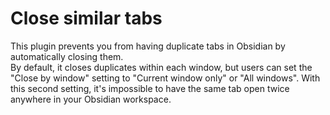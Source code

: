 # Close similar tabs

This plugin prevents you from having duplicate tabs in Obsidian by automatically closing them.  
By default, it closes duplicates within each window, but users can set the "Close by window" setting to "Current window only" or "All windows". With this second setting, it's impossible to have the same tab open twice anywhere in your Obsidian workspace.
